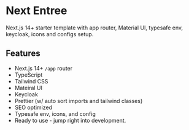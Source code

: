 # Next Entree

Next.js 14+ starter template with app router, Material UI, typesafe env, keycloak, icons and configs setup.

## Features

- Next.js 14+ `/app` router
- TypeScript
- Tailwind CSS
- Mateiral UI
- Keycloak
- Prettier (w/ auto sort imports and tailwind classes)
- SEO optimized
- Typesafe env, icons, and config
- Ready to use - jump right into development.
